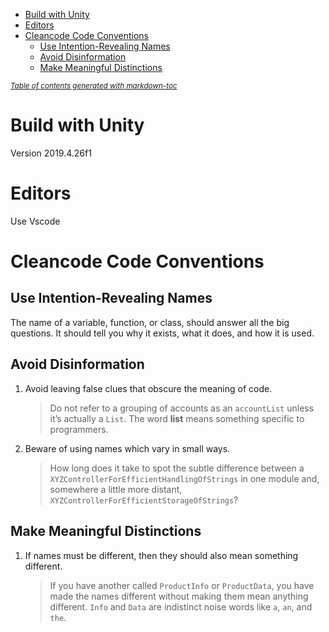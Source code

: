- [Build with Unity](#build-with-unity)
- [Editors](#editors)
- [Cleancode Code Conventions](#cleancode-code-conventions)
	- [Use Intention-Revealing Names](#use-intention-revealing-names)
	- [Avoid Disinformation](#avoid-disinformation)
	- [Make Meaningful Distinctions](#make-meaningful-distinctions)

<small><i><a href='http://ecotrust-canada.github.io/markdown-toc/'>Table of contents generated with markdown-toc</a></i></small>


# Build with Unity
Version 2019.4.26f1

# Editors
Use Vscode

# Cleancode Code Conventions

## Use Intention-Revealing Names
The name of a variable, function, or class, should answer all the big questions. It
should tell you why it exists, what it does, and how it is used. 

## Avoid Disinformation
1. Avoid leaving false clues that obscure the meaning of code.
   > Do not refer to a grouping of accounts as an `accountList` unless it’s actually a `List`.
The word **list** means something specific to programmers.

2. Beware of using names which vary in small ways.
   > How long does it take to spot the subtle difference between a `XYZControllerForEfficientHandlingOfStrings` in one module
and, somewhere a little more distant, `XYZControllerForEfficientStorageOfStrings`?

## Make Meaningful Distinctions
1. If names must be different, then they should also mean something different.

   > If you have another called `ProductInfo` or `ProductData`, you have made the names different without making them mean anything different. `Info` and `Data` are indistinct noise words like `a`, `an`, and `the`.

